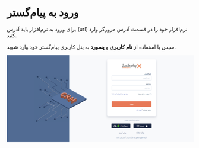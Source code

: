 # ورود به پیام‌گستر

برای ورود به نرم‌افزار باید آدرس (url) نرم‌افزار خود را در قسمت آدرس مرورگر وارد کنید.

سپس با استفاده از **نام کاربری** و **پسورد** به پنل کاربری پیام‌گستر خود وارد شوید. 

![صفحه ورود به نرم‌افزار پیام‌گستر](./Images/LogIn.png)
